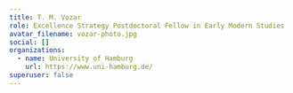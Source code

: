 ```yaml
---
title: T. M. Vozar
role: Excellence Strategy Postdoctoral Fellow in Early Modern Studies
avatar_filename: vozar-photo.jpg
social: []
organizations:
  - name: University of Hamburg
    url: https://www.uni-hamburg.de/
superuser: false
---
```


